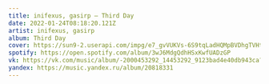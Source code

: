 ```yaml
---
title: inifexus, gasirp — Third Day
date: 2022-01-24T08:18:20.121Z
artist: inifexus, gasirp
album: Third Day
cover: https://sun9-2.userapi.com/impg/e7_gvVUKVs-6S9tqLadHQMpBVDhgTVHtvONFOA/BbeUlS3MmuI.jpg?size=1280x1280&quality=96&sign=d5e8ce1f4e402bc67a8b08a94c32c4de&type=album
spotify: https://open.spotify.com/album/3wJ6MdgQdhHSxKwfUADzGP
vk: https://vk.com/music/album/-2000453292_14453292_9123bad4e40db943ca?act=album
yandex: https://music.yandex.ru/album/20818331
---
```

